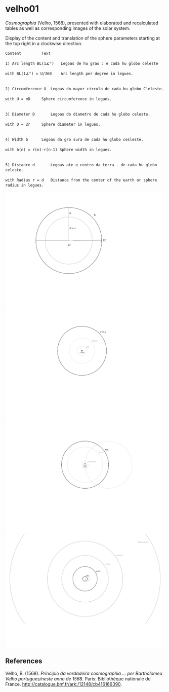 # velho01
*Cosmographia* (Velho, 1568), presented with elaborated and recalculated tables as well as corresponding images of the solar system.

Display of the content and translation of the sphere parameters starting at the top right in a clockwise direction.		
~~~
Content			Text	

1) Arc length BL(1∡°)	Legoas de hu grao : e cada hu globo celeste

with BL(1∡°) = U/360	Arc length per degree in legues.	


2) Circumference U	Legoas do mayor circulo de cada hu globo C'eleste.	
				
with U = πD		Sphere circumference in legues.	


3) Diameter D		Legoas do diametro de cada hu globo celeste.	

with D = 2r		Sphere diameter in legues.	


4) Width b		Legoas da gro sura de cada hu globo cesleste.	

with b(n) = r(n)-r(n-1)	Sphere width in legues.	
	

5) Distance d		Legoas ate o centro da terra ‐ de cada hu globo celeste.

with Radius r = d	Distance from the center of the earth or sphere radius in legues.
~~~
				
![figure.\label{velho01}](velho01.png)
![figure.\label{velho02}](velho02.png)
![figure.\label{velho03}](velho03.png)
![figure.\label{velho04}](velho04.png)
## References
Velho, B. (1568). *Principio da verdadeira cosmographia ... per Bartholomeu Velho portugues/neste anno de 1568*. Paris: Bibliothèque nationale de France. http://catalogue.bnf.fr/ark:/12148/cb416166390.
